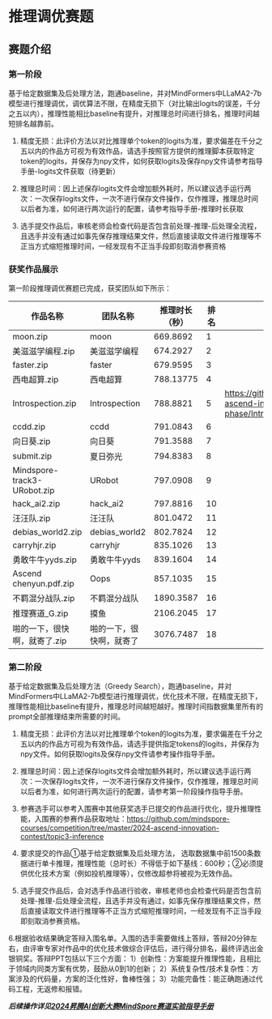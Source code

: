 # 推理调优赛题

## 赛题介绍

### 第一阶段

基于给定数据集及后处理方法，跑通baseline，并对MindFormers中LLaMA2-7b模型进行推理调优，调优算法不限，在精度无损下（对比输出logits的误差，千分之五以内），推理性能相比baseline有提升，对推理总时间进行排名，推理时间越短排名越靠前。

1. 精度无损：此评价方法以对比推理单个token的logits为准，要求偏差在千分之五以内的作品方可视为有效作品，请选手按照官方提供的推理脚本获取特定token的logits，并保存为npy文件，如何获取logits及保存npy文件请参考指导手册-logits文件获取（待更新）

2. 推理总时间：因上述保存logits文件会增加额外耗时，所以建议选手运行两次：一次保存logits文件，一次不进行保存文件操作，仅作推理，推理总时间以后者为准，如何进行两次运行的配置，请参考指导手册-推理时长获取

3. 选手提交作品后，审核老师会检查代码是否包含前处理-推理-后处理全流程，且选手并没有通过如事先保存推理结果文件，然后直接读取文件进行推理等不正当方式缩短推理时间，一经发现有不正当手段即刻取消参赛资格


### 获奖作品展示

第一阶段推理调优赛题已完成，获奖团队如下所示：

| 作品名称 | 团队名称 | 推理时长（秒） |  排名  | 作品链接 |
|-------|-------|-------|  -------| -------| 
| moon.zip         | moon       | 669.8692       | 1    |   |
| 美滋滋学编程.zip | 美滋滋学编程 | 674.2927       | 2     |     |
| faster.zip       | faster     | 679.9595       | 3    |     |
| 西电超算.zip     | 西电超算   | 788.13775      | 4     |    | 
| Introspection.zip| Introspection| 788.8821       |5      |  https://github.com/JoegameZhou/competition/tree/master/2024-ascend-innovation-contest/topic3-inference/first-phase/Introspection   |
| ccdd.zip         | ccdd       | 791.0843       | 6     |     |
| 向日葵.zip       | 向日葵     | 791.3588       | 7     |   |  
| submit.zip       | 夏日弥光   | 794.8383       | 8     |     |
| Mindspore-track3-URobot.zip | URobot   | 797.0908 |  9    |    | 
| hack_ai2.zip     | hack_ai2   | 797.8816       |  10    |     |
| 汪汪队.zip   | 汪汪队     | 801.0472       | 11   |     |
| debias_world2.zip   | debias_world2 | 802.7824    | 12       |     |
| carryhjr.zip                  | carryhjr     | 835.1026    | 13        |     |
| 勇敢牛牛yyds.zip              | 勇敢牛牛yyds | 839.1604    | 14  |     |
| Ascend chenyun.pdf.zip        | Oops         | 857.1035    | 15   |     |
| 不羁混分战队.zip              | 不羁混分战队 | 1890.3587   | 16  |     |
| 推理赛道_G.zip                | 摸鱼         | 2106.2045   | 17   |     |
| 啪的一下，很快啊，就寄了.zip | 啪的一下，很快啊，就寄了 | 3076.7487   | 18  |   |


### 第二阶段

基于给定数据集及后处理方法（Greedy Search），跑通baseline，并对MindFormers中LLaMA2-7b模型进行推理调优，优化技术不限，在精度无损下，推理性能相比baseline有提升，推理总时间越短越好。推理时间指数据集里所有的prompt全部推理结束所需要的时间。
1. 精度无损：此评价方法以对比推理单个token的logits为准，要求偏差在千分之五以内的作品方可视为有效作品，请选手提供指定tokens的logits，并保存为npy文件。如何获取logits及保存npy文件请参考操作指导手册。

2. 推理总时间：因上述保存logits文件会增加额外耗时，所以建议选手运行两次：一次保存logits文件，一次不进行保存文件操作，仅作推理，推理总时间以后者为准，如何进行两次运行的配置，请参考第一阶段操作指导手册。

3. 参赛选手可以参考入围赛中其他获奖选手已提交的作品进行优化，提升推理性能，入围赛的参赛作品获取地址：https://github.com/mindspore-courses/competition/tree/master/2024-ascend-innovation-contest/topic3-inference

4. 要求提交的作品①基于给定数据集及后处理方法， 选取数据集中前1500条数据进行单卡推理，推理性能（总时长）不得低于如下基线：600秒；②必须提供优化技术方案（例如投机推理等），仅修改超参将被视为无效作品。

5. 选手提交作品后，会对选手作品进行验收，审核老师也会检查代码是否包含前处理-推理-后处理全流程，且选手并没有通过，如事先保存推理结果文件，然后直接读取文件进行推理等不正当方式缩短推理时间，一经发现有不正当手段即刻取消参赛资格。

6.根据验收结果确定答辩入围名单。入围的选手需要做线上答辩，答辩20分钟左右，由评审专家对作品中的优化技术做综合评估后，进行得分排名，最终评选出金银铜奖。答辩PPT包括以下三个方面：
1）创新性：方案能提升推理性能，且相比于领域内同类方案有优势，鼓励从0到1的创新；
2）系统复杂性/技术复杂性：方案涉及的代码量，方案的泛化性好，鲁棒性强；
3）功能完备性：能正确跑通过代码工程，无返修和报错。


***后续操作详见[2024昇腾AI创新大赛MindSpore赛道实验指导手册](../2024昇腾AI创新大赛MindSpore赛道实验指导手册.pdf)***
